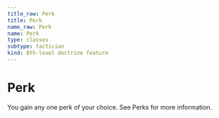 ```yaml
---
title_raw: Perk
title: Perk
name_raw: Perk
name: Perk
type: classes
subtype: tactician
kind: 8th-level doctrine feature
---
```


# Perk

You gain any one perk of your choice. See Perks for more information.
